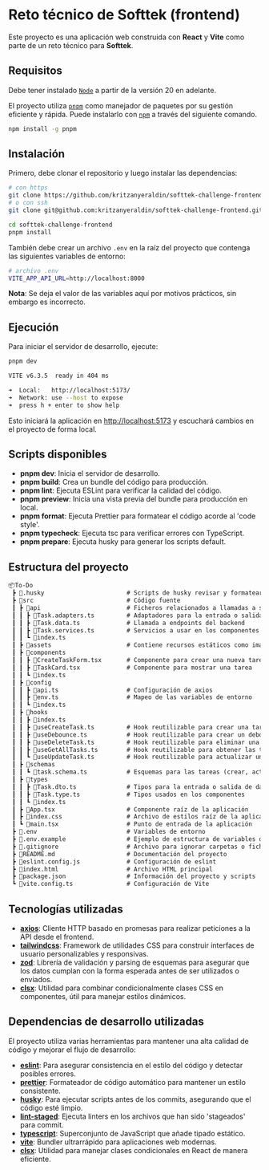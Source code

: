 # Reto técnico de Softtek (frontend)

Este proyecto es una aplicación web construida con **React** y **Vite** como parte de un reto técnico para **Softtek**.

## Requisitos

Debe tener instalado [`Node`](https://nodejs.org/en/download/package-manager) a partir de la versión 20 en adelante.

El proyecto utiliza [`pnpm`](https://pnpm.io/es/) como manejador de paquetes por su gestión eficiente y rápida. Puede instalarlo con [`npm`](https://pnpm.io/es/installation#usando-pnpm) a través del siguiente comando.

```sh
npm install -g pnpm
```

## Instalación

Primero, debe clonar el repositorio y luego instalar las dependencias:

```sh
# con https
git clone https://github.com/kritzanyeraldin/softtek-challenge-frontend.git
# o con ssh
git clone git@github.com:kritzanyeraldin/softtek-challenge-frontend.git

cd softtek-challenge-frontend
pnpm install
```

También debe crear un archivo `.env` en la raíz del proyecto que contenga las siguientes variables de entorno:

```sh
# archivo .env
VITE_APP_API_URL=http://localhost:8000
```

**Nota**: Se deja el valor de las variables aquí por motivos prácticos, sin embargo es incorrecto.

## Ejecución

Para iniciar el servidor de desarrollo, ejecute:

```sh
pnpm dev

VITE v6.3.5  ready in 404 ms

➜  Local:   http://localhost:5173/
➜  Network: use --host to expose
➜  press h + enter to show help
```

Esto iniciará la aplicación en [http://localhost:5173](http://localhost:5173) y escuchará cambios en el proyecto de forma local.

## Scripts disponibles

- **pnpm dev**: Inicia el servidor de desarrollo.
- **pnpm build**: Crea un bundle del código para producción.
- **pnpm lint**: Ejecuta ESLint para verificar la calidad del código.
- **pnpm preview**: Inicia una vista previa del bundle para producción en local.
- **pnpm format**: Ejecuta Prettier para formatear el código acorde al 'code style'.
- **pnpm typecheck**: Ejecuta tsc para verificar errores con TypeScript.
- **pnpm prepare**: Ejecuta husky para generar los scripts default.

## Estructura del proyecto

```txt
📦To-Do
 ┣ 📂.husky                       # Scripts de husky revisar y formatear el código antes de hacer commit
 ┣ 📂src                          # Código fuente
 ┃ ┣ 📂api                        # Ficheros relacionados a llamadas a servicios
 ┃ ┃ ┣ 📜Task.adapters.ts         # Adaptadores para la entrada o salida de datos
 ┃ ┃ ┣ 📜Task.data.ts             # Llamada a endpoints del backend
 ┃ ┃ ┣ 📜Task.services.ts         # Servicios a usar en los componentes (con los datos adaptados)
 ┃ ┃ ┗ 📜index.ts
 ┃ ┣ 📂assets                     # Contiene recursos estáticos como imágenes y fuentes
 ┃ ┣ 📂components
 ┃ ┃ ┣ 📜CreateTaskForm.tsx       # Componente para crear una nueva tarea
 ┃ ┃ ┣ 📜TaskCard.tsx             # Componente para mostrar una tarea
 ┃ ┃ ┗ 📜index.ts
 ┃ ┣ 📂config
 ┃ ┃ ┣ 📜api.ts                   # Configuración de axios
 ┃ ┃ ┣ 📜env.ts                   # Mapeo de las variables de entorno
 ┃ ┃ ┗ 📜index.ts
 ┃ ┣ 📂hooks
 ┃ ┃ ┣ 📜index.ts
 ┃ ┃ ┣ 📜useCreateTask.ts         # Hook reutilizable para crear una tarea
 ┃ ┃ ┣ 📜useDebounce.ts           # Hook reutilizable para crear un debounce de datos
 ┃ ┃ ┣ 📜useDeleteTask.ts         # Hook reutilizable para eliminar una tarea
 ┃ ┃ ┣ 📜useGetAllTasks.ts        # Hook reutilizable para obtener las tareas
 ┃ ┃ ┗ 📜useUpdateTask.ts         # Hook reutilizable para actualizar una tarea
 ┃ ┣ 📂schemas
 ┃ ┃ ┗ 📜task.schema.ts           # Esquemas para las tareas (crear, actualizar)
 ┃ ┣ 📂types
 ┃ ┃ ┣ 📜Task.dto.ts              # Tipos para la entrada o salida de datos
 ┃ ┃ ┣ 📜Task.type.ts             # Tipos usados en los componentes
 ┃ ┃ ┗ 📜index.ts
 ┃ ┣ 📜App.tsx                    # Componente raíz de la aplicación
 ┃ ┣ 📜index.css                  # Archivo de estilos raíz de la aplicación
 ┃ ┗ 📜main.tsx                   # Punto de entrada de la aplicación
 ┣ 📜.env                         # Variables de entorno
 ┣ 📜.env.example                 # Ejemplo de estructura de variables de entorno
 ┣ 📜.gitignore                   # Archivo para ignorar carpetas o ficheros con git
 ┣ 📜README.md                    # Documentación del proyecto
 ┣ 📜eslint.config.js             # Configuración de eslint
 ┣ 📜index.html                   # Archivo HTML principal
 ┣ 📜package.json                 # Información del proyecto y scripts
 ┗ 📜vite.config.ts               # Configuración de Vite
```

## Tecnologías utilizadas

- [**axios**](https://github.com/axios/axios?tab=readme-ov-file#installing): Cliente HTTP basado en promesas para realizar peticiones a la API desde el frontend.
- [**tailwindcss**](https://tailwindcss.com/docs/installation/using-vite): Framework de utilidades CSS para construir interfaces de usuario personalizables y responsivas.
- [**zod**](https://zod.dev/): Librería de validación y parsing de esquemas para asegurar que los datos cumplan con la forma esperada antes de ser utilizados o enviados.
- [**clsx**](https://github.com/lukeed/clsx#readme): Utilidad para combinar condicionalmente clases CSS en componentes, útil para manejar estilos dinámicos.

## Dependencias de desarrollo utilizadas

El proyecto utiliza varias herramientas para mantener una alta calidad de código y mejorar el flujo de desarrollo:

- [**eslint**](https://www.npmjs.com/package/eslint): Para asegurar consistencia en el estilo del código y detectar posibles errores.
- [**prettier**](https://www.npmjs.com/package/prettier): Formateador de código automático para mantener un estilo consistente.
- [**husky**](https://typicode.github.io/husky/): Para ejecutar scripts antes de los commits, asegurando que el código esté limpio.
- [**lint-staged**](https://www.npmjs.com/package/lint-staged): Ejecuta linters en los archivos que han sido 'stageados' para commit.
- [**typescript**](https://www.npmjs.com/package/typescript): Superconjunto de JavaScript que añade tipado estático.
- [**vite**](https://www.npmjs.com/package/vite): Bundler ultrarrápido para aplicaciones web modernas.
- [**clsx**](https://www.npmjs.com/package/clsx): Utilidad para manejar clases condicionales en React de manera eficiente.
